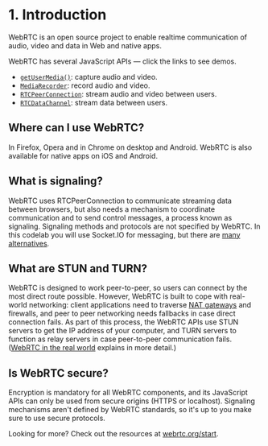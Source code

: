 # 1. Introduction

WebRTC is an open source project to enable realtime communication of audio, video and data in Web and native apps.

WebRTC has several JavaScript APIs — click the links to see demos.

*   [`getUserMedia()`](https://webrtc.github.io/samples/src/content/getusermedia/gum/): capture audio and video.
*   [`MediaRecorder`](https://webrtc.github.io/samples/src/content/getusermedia/record/): record audio and video.
*   [`RTCPeerConnection`](https://webrtc.github.io/samples/src/content/peerconnection/pc1/): stream audio and video between users.
*   [`RTCDataChannel`](https://webrtc.github.io/samples/src/content/datachannel/basic/): stream data between users.

## Where can I use WebRTC?

In Firefox, Opera and in Chrome on desktop and Android. WebRTC is also available for native apps on iOS and Android.

## What is signaling?

WebRTC uses RTCPeerConnection to communicate streaming data between browsers, but also needs a mechanism to coordinate communication and to send control messages, a process known as signaling. Signaling methods and protocols are not specified by WebRTC. In this codelab you will use Socket.IO for messaging, but there are [many alternatives](https://github.com/muaz-khan/WebRTC-Experiment/blob/master/Signaling.md).

## What are STUN and TURN?

WebRTC is designed to work peer-to-peer, so users can connect by the most direct route possible. However, WebRTC is built to cope with real-world networking: client applications need to traverse [NAT gateways](http://en.wikipedia.org/wiki/NAT_traversal) and firewalls, and peer to peer networking needs fallbacks in case direct connection fails. As part of this process, the WebRTC APIs use STUN servers to get the IP address of your computer, and TURN servers to function as relay servers in case peer-to-peer communication fails. ([WebRTC in the real world](http://www.html5rocks.com/en/tutorials/webrtc/infrastructure/) explains in more detail.)

## Is WebRTC secure?

Encryption is mandatory for all WebRTC components, and its JavaScript APIs can only be used from secure origins (HTTPS or localhost). Signaling mechanisms aren't defined by WebRTC standards, so it's up to you make sure to use secure protocols.

Looking for more? Check out the resources at [webrtc.org/start](http://webrtc.org/start).
